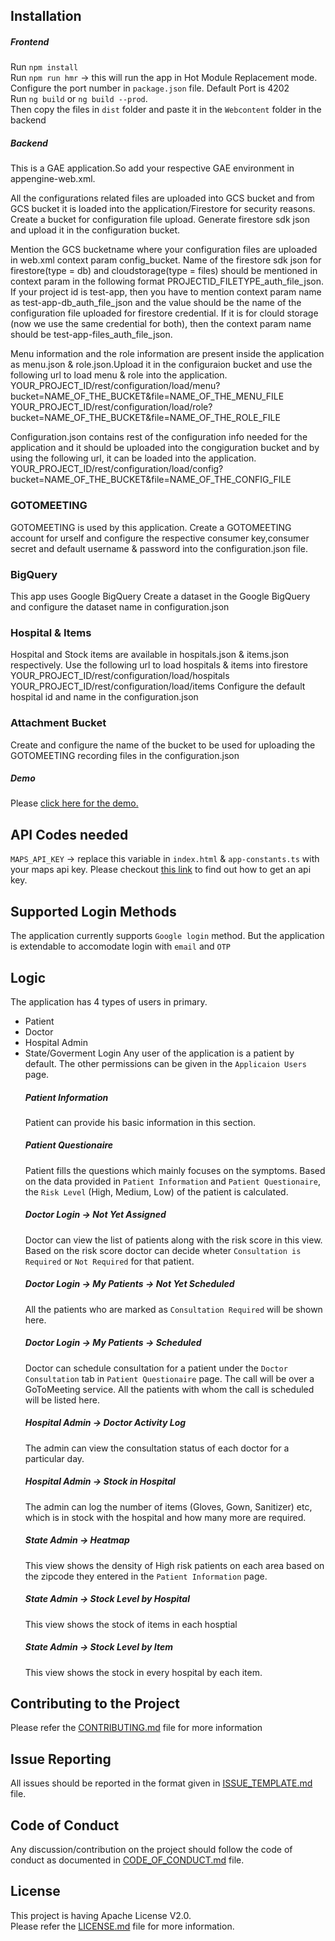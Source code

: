 ## Installation

##### Frontend    
Run `npm install`  
Run `npm run hmr` &rarr; this will run the app in Hot Module Replacement mode. Configure the port number in `package.json` file. Default Port is 4202  
Run `ng build` or `ng build --prod`.   
Then copy the files in `dist` folder and paste it in the `Webcontent` folder in the backend

##### Backend
This is a GAE application.So add your respective GAE environment in appengine-web.xml.

All the configurations related files are uploaded into GCS bucket and from GCS bucket it is loaded into the application/Firestore for security reasons.
Create a bucket for configuration file upload.
Generate firestore sdk json and upload it in the configuration bucket.

Mention the GCS bucketname where your configuration files are uploaded in web.xml context param config_bucket.
Name of the firestore sdk json for firestore(type = db) and cloudstorage(type = files) should be mentioned in context param in the following format PROJECTID_FILETYPE_auth_file_json. 
If your project id is test-app, then you have to mention context param name as test-app-db_auth_file_json and the value should be the name of the configuration file uploaded for firestore credential. 
If it is for clould storage (now we use the same credential for both), then the context param name should be test-app-files_auth_file_json.

Menu information and the role information are present inside the application as menu.json & role.json.Upload it in the configuraion bucket and use the following url to load menu & role into the application.
YOUR_PROJECT_ID/rest/configuration/load/menu?bucket=NAME_OF_THE_BUCKET&file=NAME_OF_THE_MENU_FILE
YOUR_PROJECT_ID/rest/configuration/load/role?bucket=NAME_OF_THE_BUCKET&file=NAME_OF_THE_ROLE_FILE

Configuration.json contains rest of the configuration info needed for the application and it should be uploaded into the congiguration bucket and by using the following url, it can be loaded into the application.
YOUR_PROJECT_ID/rest/configuration/load/config?bucket=NAME_OF_THE_BUCKET&file=NAME_OF_THE_CONFIG_FILE

### GOTOMEETING
GOTOMEETING is used by this application.
Create a GOTOMEETING account for urself and configure the respective consumer key,consumer secret and default username & password into the configuration.json file.

### BigQuery
This app uses Google BigQuery
Create a dataset in the Google BigQuery and configure the dataset name in configuration.json

### Hospital & Items
Hospital and Stock items are available in hospitals.json & items.json respectively.
Use the following url to load hospitals & items into firestore
YOUR_PROJECT_ID/rest/configuration/load/hospitals
YOUR_PROJECT_ID/rest/configuration/load/items
Configure the default hospital id and name in the configuration.json

### Attachment Bucket
Create and configure the name of the bucket to be used for uploading the GOTOMEETING recording files in the configuration.json

##### Demo
Please [click here for the demo.](https://1-0-dot-vg-eva.appspot.com/#/homescreen/homescreendetail)

## API Codes needed
`MAPS_API_KEY` &rarr; replace this variable in `index.html` & `app-constants.ts` with your maps api key.
Please checkout [this link](https://developers.google.com/maps/documentation/javascript/get-api-key) to find out how to get an api key. 

## Supported Login Methods
The application currently supports `Google login` method. But the application is extendable to accomodate login with `email` and `OTP`

## Logic
The application has 4 types of users in primary.
* Patient
* Doctor
* Hospital Admin
* State/Goverment Login
Any user of the application is a patient by default. The other permissions can be given in the `Applicaion Users` page.
    ##### Patient Information
    Patient can provide his basic information in this section. 
    ##### Patient Questionaire
    Patient fills the questions which mainly focuses on the symptoms. Based on the data provided in `Patient Information` and `Patient Questionaire`, the `Risk Level` (High, Medium, Low) of the patient is calculated.
    ##### Doctor Login &rarr; Not Yet Assigned
    Doctor can view the list of patients along with the risk score in this view. Based on the risk score doctor can decide wheter `Consultation is Required` or `Not Required` for that patient.
    ##### Doctor Login &rarr; My Patients &rarr; Not Yet Scheduled
    All the patients who are marked as `Consultation Required` will be shown here.
    ##### Doctor Login &rarr; My Patients &rarr; Scheduled
    Doctor can schedule consultation for a patient under the `Doctor Consultation` tab in `Patient Questionaire` page. The call will be over a GoToMeeting service. All the patients with whom the call is scheduled will be listed here.
    ##### Hospital Admin &rarr; Doctor Activity Log
    The admin can view the consultation status of each doctor for a particular day.
    ##### Hospital Admin &rarr; Stock in Hospital
    The admin can log the number of items (Gloves, Gown, Sanitizer) etc, which is in stock with the hospital and how many more are required.
    ##### State Admin &rarr; Heatmap
    This view shows the density of High risk patients on each area based on the zipcode they entered in the `Patient Information` page.
    ##### State Admin &rarr; Stock Level by Hospital
    This view shows the stock of items in each hosptial
    ##### State Admin &rarr; Stock Level by Item
    This view shows the stock in every hospital by each item.

## Contributing to the Project
Please refer the [CONTRIBUTING.md](https://github.com/VanenburgSoftware/CoronaGo/blob/master/CONTRIBUTING.md) file for more information

## Issue Reporting
All issues should be reported in the format given in [ISSUE_TEMPLATE.md](https://github.com/VanenburgSoftware/CoronaGo/blob/master/ISSUE_TEMPLATE.md) file.

## Code of Conduct
Any discussion/contribution on the project should follow the code of conduct as documented in [CODE_OF_CONDUCT.md](https://github.com/VanenburgSoftware/CoronaGo/blob/master/CODE_OF_CONDUCT.md) file.

## License
This project is having Apache License V2.0.  
Please refer the [LICENSE.md](https://github.com/VanenburgSoftware/CoronaGo/blob/master/LICENSE.md) file for more information.

    

